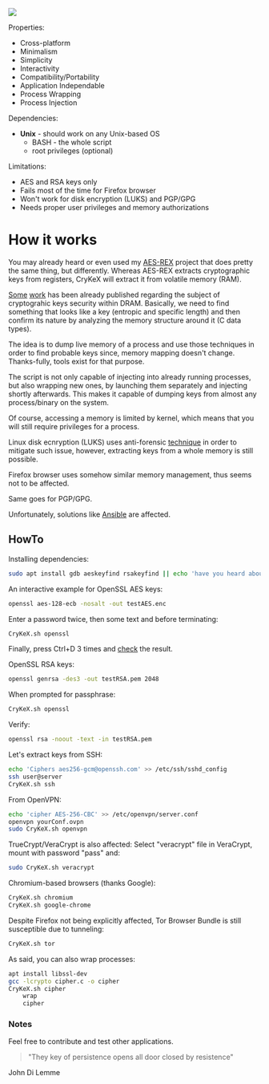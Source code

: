 ![](https://github.com/cryptolok/CryKeX/raw/master/logo.png)

Properties:
* Cross-platform
* Minimalism
* Simplicity
* Interactivity
* Compatibility/Portability
* Application Independable
* Process Wrapping
* Process Injection

Dependencies:
* **Unix** - should work on any Unix-based OS
	- BASH - the whole script
	- root privileges (optional)

Limitations:
* AES and RSA keys only
* Fails most of the time for Firefox browser
* Won't work for disk encryption (LUKS) and PGP/GPG
* Needs proper user privileges and memory authorizations

# How it works

You may already heard or even used my [AES-REX](https://github.com/cryptolok/AES-REX) project that does pretty the same thing, but differently. Whereas AES-REX extracts cryptographic keys from registers, CryKeX will extract it from volatile memory (RAM).

[Some](https://dfrws.org/sites/default/files/session-files/paper-the_persistence_of_memory_-_forensic_identification_and_extraction_of_cryptographic_keys.pdf) [work](https://www.scribd.com/doc/130070110/Extracting-Encryption-keys-from-RAM) has been already published regarding the subject of cryptograhic keys security within DRAM. Basically, we need to find something that looks like a key (entropic and specific length) and then confirm its nature by analyzing the memory structure around it (C data types).

The idea is to dump live memory of a process and use those techniques in order to find probable keys since, memory mapping doesn't change. Thanks-fully, tools exist for that purpose.

The script is not only capable of injecting into already running processes, but also wrapping new ones, by launching them separately and injecting shortly afterwards. This makes it capable of dumping keys from almost any process/binary on the system.

Of course, accessing a memory is limited by kernel, which means that you will still require privileges for a process.

Linux disk ecnryption (LUKS) uses anti-forensic [technique](https://gitlab.com/cryptsetup/cryptsetup/wikis/LUKS-standard/on-disk-format.pdf#4) in order to mitigate such issue, however, extracting keys from a whole memory is still possible.

Firefox browser uses somehow similar memory management, thus seems not to be affected.

Same goes for PGP/GPG.

Unfortunately, solutions like [Ansible](https://docs.ansible.com/ansible/latest/user_guide/vault.html) are affected.

## HowTo

Installing dependencies:
```bash
sudo apt install gdb aeskeyfind rsakeyfind || echo 'have you heard about source compiling?'
```


An interactive example for OpenSSL AES keys:
```bash
openssl aes-128-ecb -nosalt -out testAES.enc
```
Enter a password twice, then some text and before terminating:
```bash
CryKeX.sh openssl
```
Finally, press Ctrl+D 3 times and [check](http://aes.online-domain-tools.com/) the result.


OpenSSL RSA keys:
```bash
openssl genrsa -des3 -out testRSA.pem 2048
```
When prompted for passphrase:
```bash
CryKeX.sh openssl
```
Verify:
```bash
openssl rsa -noout -text -in testRSA.pem
```


Let's extract keys from SSH:
```bash
echo 'Ciphers aes256-gcm@openssh.com' >> /etc/ssh/sshd_config
ssh user@server
CryKeX.sh ssh
```

From OpenVPN:
```bash
echo 'cipher AES-256-CBC' >> /etc/openvpn/server.conf
openvpn yourConf.ovpn
sudo CryKeX.sh openvpn
```

TrueCrypt/VeraCrypt is also affected:
Select "veracrypt" file in VeraCrypt, mount with password "pass" and:
```bash
sudo CryKeX.sh veracrypt
```

Chromium-based browsers (thanks Google):
```bash
CryKeX.sh chromium
CryKeX.sh google-chrome
```

Despite Firefox not being explicitly affected, Tor Browser Bundle is still susceptible due to tunneling:
```bash
CryKeX.sh tor
```

As said, you can also wrap processes:
```bash
apt install libssl-dev
gcc -lcrypto cipher.c -o cipher
CryKeX.sh cipher
	wrap
	cipher
```

### Notes

Feel free to contribute and test other applications.

> "They key of persistence opens all door closed by resistence"

John Di Lemme

